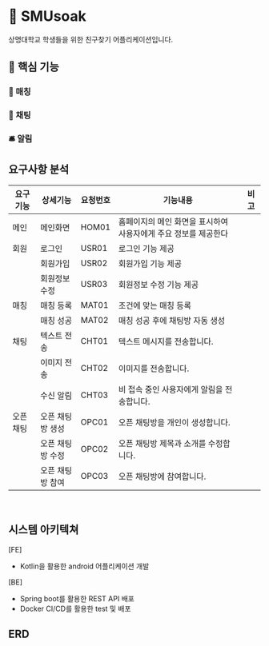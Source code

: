 # :school: SMUsoak

상명대학교 학생들을 위한 친구찾기 어플리케이션입니다.

## 🔑 핵심 기능

### 🤝 매칭

### 💬 채팅

### 🛎️ 알림

## 요구사항 분석

| 요구기능 | 상세기능 | 요청번호 | 기능내용 | 비고 |
| --------| -- |---- | ---  |---- |
| 메인 | 메인화면 | HOM01 | 홈페이지의 메인 화면을 표시하여 사용자에게 주요 정보를 제공한다 |  |
| 회원 | 로그인 | USR01 | 로그인 기능 제공 |  |
|  | 회원가입 | USR02 | 회원가입 기능 제공 |  |
|  | 회원정보 수정 | USR03 | 회원정보 수정 기능 제공 |  |
| 매칭 | 매칭 등록 | MAT01 | 조건에 맞는 매칭 등록 |  |
|  | 매칭 성공 | MAT02 | 매칭 성공 후에 채팅방 자동 생성 |  |
| 채팅 | 텍스트 전송 | CHT01 | 텍스트 메시지를 전송합니다. |  |
|  | 이미지 전송 | CHT02 | 이미지를 전송합니다. |  |
|  | 수신 알림 | CHT03 | 비 접속 중인 사용자에게 알림을 전송합니다. |  |
| 오픈 채팅 | 오픈 채팅방 생성 | OPC01 | 오픈 채팅방을 개인이 생성합니다. |  |
|  | 오픈 채팅방 수정 | OPC02 | 오픈 채팅방 제목과 소개를 수정합니다. |  |
|  | 오픈 채팅방 참여 | OPC03 | 오픈 채팅방에 참여합니다. |  |
<br/>

## 시스템 아키텍쳐

[FE] 
<ul>
<li>Kotlin을 활용한 android 어플리케이션 개발</li>
</ul>
[BE]
<ul>
<li>Spring boot를 활용한 REST API 배포</li>
<li>Docker CI/CD를 활용한 test 및 배포</li>
</ul>

## ERD
